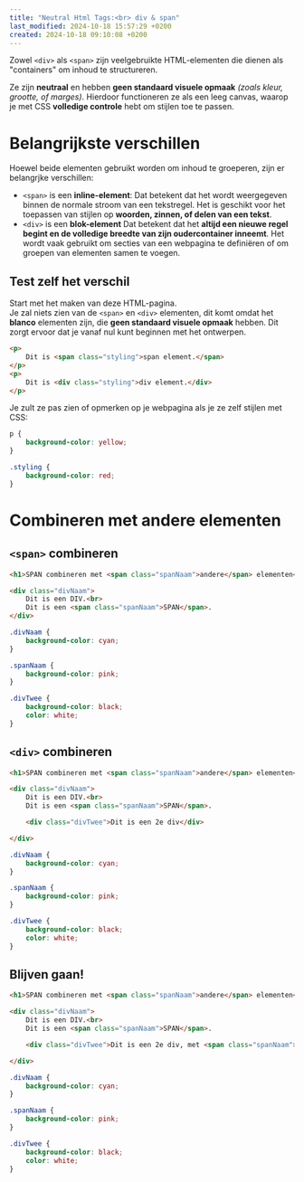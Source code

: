 ```yaml
---
title: "Neutral Html Tags:<br> div & span"
last_modified: 2024-10-18 15:57:29 +0200
created: 2024-10-18 09:10:08 +0200
---
```


Zowel `<div>` als `<span>` zijn veelgebruikte HTML-elementen die dienen als "containers" om inhoud te structureren.

Ze zijn **neutraal** en hebben **geen standaard visuele opmaak** *(zoals kleur, grootte, of marges)*. Hierdoor functioneren ze als een leeg canvas, waarop je met CSS **volledige controle** hebt om stijlen toe te passen.

# Belangrijkste verschillen

Hoewel beide elementen gebruikt worden om inhoud te groeperen, zijn er belangrjke verschillen:
- `<span>` is een **inline-element**:
    Dat betekent dat het wordt weergegeven binnen de normale stroom van een tekstregel. 
    Het is geschikt voor het toepassen van stijlen op **woorden, zinnen, of delen van een tekst**.
- `<div>` is een **blok-element**
    Dat betekent dat het **altijd een nieuwe regel begint en de volledige breedte van zijn oudercontainer inneemt**.
    Het wordt vaak gebruikt om secties van een webpagina te definiëren of om groepen van elementen samen te voegen.

## Test zelf het verschil

Start met het maken van deze HTML-pagina.  
Je zal niets zien van de `<span>` en `<div>` elementen, dit komt omdat het **blanco** elementen zijn, die **geen standaard visuele opmaak** hebben. Dit zorgt ervoor dat je vanaf nul kunt beginnen met het ontwerpen.

```html
<p>
    Dit is <span class="styling">span element.</span>
</p>
<p>
    Dit is <div class="styling">div element.</div>
</p>
```

Je zult ze pas zien of opmerken op je webpagina als je ze zelf stijlen met CSS: 

```css
p {
    background-color: yellow;
}

.styling {
    background-color: red;
}
```

# Combineren met andere elementen

## `<span>` combineren

```html
<h1>SPAN combineren met <span class="spanNaam">andere</span> elementen</h1>

<div class="divNaam">
    Dit is een DIV.<br>
    Dit is een <span class="spanNaam">SPAN</span>.
</div>
```

```css
.divNaam {
    background-color: cyan;
}

.spanNaam {
    background-color: pink;
}

.divTwee {
    background-color: black;
    color: white;
}
```

## `<div>` combineren

```html
<h1>SPAN combineren met <span class="spanNaam">andere</span> elementen</h1>

<div class="divNaam">
    Dit is een DIV.<br>
    Dit is een <span class="spanNaam">SPAN</span>.

    <div class="divTwee">Dit is een 2e div</div>

</div>
```

```css
.divNaam {
    background-color: cyan;
}

.spanNaam {
    background-color: pink;
}

.divTwee {
    background-color: black;
    color: white;
}
```

## Blijven gaan!

```html
<h1>SPAN combineren met <span class="spanNaam">andere</span> elementen</h1>

<div class="divNaam">
    Dit is een DIV.<br>
    Dit is een <span class="spanNaam">SPAN</span>.

    <div class="divTwee">Dit is een 2e div, met <span class="spanNaam">terug</span> een span</div>

</div>
```

```css
.divNaam {
    background-color: cyan;
}

.spanNaam {
    background-color: pink;
}

.divTwee {
    background-color: black;
    color: white;
}
```
